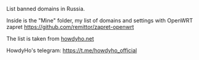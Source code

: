 List banned domains in Russia.

Inside is the "Mine" folder, my list of domains and settings with OpenWRT zapret https://github.com/remittor/zapret-openwrt

The list is taken from [howdyho.net](https://howdyho.net/windows-software/discord-fix-snova-rabotayushij-diskord-vojs-zvonki)

HowdyHo's telegram: https://t.me/howdyho_official
